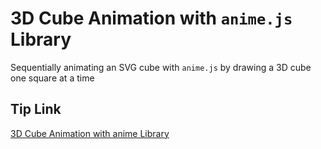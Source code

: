 # 3D Cube Animation with `anime.js` Library

Sequentially animating an SVG cube with `anime.js` by drawing a 3D cube one square at a time

## Tip Link

[3D Cube Animation with anime Library](https://front.tips/drawing-3d-cube-using-anime-js-library)
